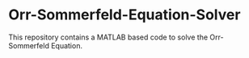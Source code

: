 # Orr-Sommerfeld-Equation-Solver
This repository contains a MATLAB based code to solve the Orr-Sommerfeld Equation. 
